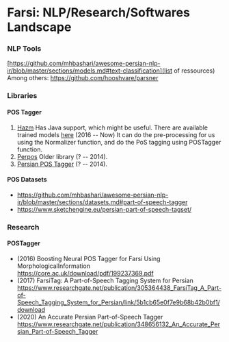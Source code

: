 # Farsi: NLP/Research/Softwares Landscape


### NLP Tools
[https://github.com/mhbashari/awesome-persian-nlp-ir/blob/master/sections/models.md#text-classification](list of ressources)
Among others:
https://github.com/hooshvare/parsner


### Libraries
#### POS Tagger
1. [Hazm](https://github.com/sobhe/hazm)
Has Java support, which might be useful.
There are available trained models [here](https://github.com/sobhe/hazm/releases/download/v0.5/resources-0.5.zip) (2016 -- Now)
It can do the pre-processing for us using the Normalizer function, and do the PoS tagging using  POSTagger function.
2. [Perpos](https://github.com/mhbashari/perpos)
Older library (? -- 2014).
3. [Persian POS Tagger](https://github.com/AminMozhgani/Persian_POS_Tagger) (? -- 2014).

#### POS Datasets
* https://github.com/mhbashari/awesome-persian-nlp-ir/blob/master/sections/datasets.md#part-of-speech-tagger
* https://www.sketchengine.eu/persian-part-of-speech-tagset/


### Research

#### POSTagger
* (2016)
Boosting Neural POS Tagger for Farsi Using MorphologicalInformation
  https://core.ac.uk/download/pdf/199237369.pdf
* (2017) FarsiTag: A Part-of-Speech Tagging System for Persian
https://www.researchgate.net/publication/305364438_FarsiTag_A_Part-of-Speech_Tagging_System_for_Persian/link/5b1cb65e0f7e9b68b42b0bf1/download
* (2020) An Accurate Persian Part-of-Speech Tagger
https://www.researchgate.net/publication/348656132_An_Accurate_Persian_Part-of-Speech_Tagger
